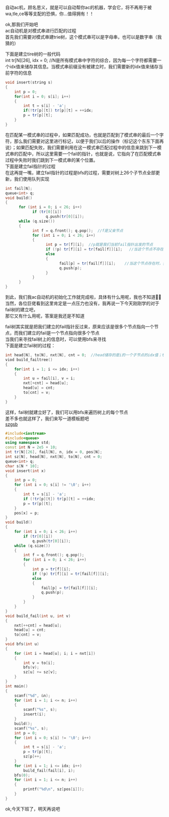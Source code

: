 自动ac机，顾名思义，就是可以自动帮你ac的机器，学会它，将不再用于被wa,tle,ce等等支配的恐惧，你...值得拥有！！  

ok,那我们开始吧  
ac自动机是对模式串进行匹配的过程  
首先我们需要对模式串建trie树，这个模式串可以是字母串，也可以是数字串（我猜的）  
  
下面是建立tire树的一般代码  
int tr[N][26], idx = 0;    //N是所有模式串中字符的综合，因为每一个字符都需要一个idx值来储存其信息。当模式串前缀没有被建立时，我们需要新的idx值来储存当前字符的信息  
```cpp
void insert(string s)
{
    int p = 0;
    for(int i = 0; s[i]; i++)
    {
        int t = s[i] - 'a';
        if(!tr[p][t]) tr[p][t] = ++idx;
        p = tr[p][t];
    }
}
```
在匹配某一模式串的过程中，如果匹配成功，也就是匹配到了模式串的最后一个字符，那么我们需要对这里进行标记，以便于我们以后的操作（标记这个东东下面再说）；如果匹配失败，我们需要利用在这一模式串匹配过程中的信息来跳到下一模式串的匹配中，所以这里需要一个fail的指针，也就是说，它指向了在匹配模式串过程中失败时我们跳到下一模式串的某个位置。  
下面是建立fail指针的过程  
在这再提一嘴，建立fail指针的过程是bfs的过程，需要对树上26个子节点全部更新，我们使用队列实现  
```cpp
int fail[N];
queue<int> q;
void build()
{
	  for (int i = 0; i < 26; i++)
		    if (tr[0][i])
			      q.push(tr[0][i]);
	  while (q.size())
	  {
		    int f = q.front(); q.pop();  //f是父亲节点
		    for (int i = 0; i < 26; i++)
		    {
			      int p = tr[f][i];  //p就是我们当前fail指针出发的节点
			      if (!p) tr[f][i] = tr[fail[f]][i];   //当这个节点不存在时，我们把它更新一下
			      else
			      {
				        fail[p] = tr[fail[f]][i];    //当这个节点存在时，我们把它指向其树上父亲fail指向的节点对应的子节点
				        q.push(p);
			      }
		    }
	  }
}
```
到此，我们我ac自动机的初始化工作就完成啦，具体有什么用呢，我也不知道🤷‍♂️  
当然，各位巨佬看到这里肯定是一点压力也没有，我再说一下今天刚刚学的对于fail树的建立吧，  
那它又有什么用呢，答案是我还是不知道  

fail树其实就是把我们建立的fail指针反过来，原来应该是很多个节点指向一个节点，而我们建立的fail是一个节点指向很多个节点  
当我们来寻找fail树上的信息时，可以使用bfs来寻找  
下面是建立fail树的过程：  
```cpp
int head[N], to[N], nxt[N], cnt = 0;  //head储存的是i的一个子节点的idx值；to储存第idx个fail指针的起点，反过来之后就是终点；nxt指向第idx个fail指针指向的上一个fail指针（一直到0）
viod build_failtree()
{
    for(int i = 1; i <= idx; i++)
    {
        int u = fail[i], v = i;
        nxt[+cnt] = head[u];
        head[u] = cnt;
        to[cnt] = v;
    }
}
```
这样，fail树就建立好了，我们可以用bfs来遍历树上的每个节点  
差不多也就这样了，我们来写一道模板题吧  
<a href="https://www.luogu.com.cn/problem/P5357" target="_blank">szgsb</a>

```cpp
#include<iostream>
#include<queue>
using namespace std;
const int N = 2e5 + 10;
int tr[N][26], fail[N], n, idx = 0, pos[N];
int sz[N], head[N], nxt[N], to[N], cnt = 0;
queue<int> q;
char s[N * 10];
void insert(int x)
{
	int p = 0;
	for (int i = 0; s[i] != '\0'; i++)
	{
		int t = s[i] - 'a';
		if (!tr[p][t]) tr[p][t] = ++idx;
		p = tr[p][t];
	}
	pos[x] = p;
}
void build()
{
	for (int i = 0; i < 26; i++)
		if (tr[0][i])
			q.push(tr[0][i]);
	while (q.size())
	{
		int f = q.front(); q.pop();
		for (int i = 0; i < 26; i++)
		{
			int p = tr[f][i];
			if (!p) tr[f][i] = tr[fail[f]][i];
			else
			{
				fail[p] = tr[fail[f]][i];
				q.push(p);
			}
		}
	}
}
void build_fail(int u, int v)
{
	nxt[++cnt] = head[u];
	head[u] = cnt;
	to[cnt] = v;
}
void bfs(int u)
{
	for (int i = head[u]; i; i = nxt[i])
	{
		int v = to[i];
		bfs(v);
		sz[u] += sz[v];
	}
}
int main()
{
	scanf("%d", &n);
	for (int i = 1; i <= n; i++)
	{
		scanf("%s", s);
		insert(i);
	}
	build();
	scanf("%s", s);
	int p = 0;
	for (int i = 0; s[i] != '\0'; i++)
	{
		int t = s[i] - 'a';
		p = tr[p][t];
		sz[p]++;
	}
	for (int i = 1; i <= idx; i++)
		build_fail(fail[i], i);
	bfs(0);
	for (int i = 1; i <= n; i++)
	{
		printf("%d\n", sz[pos[i]]);
	}
}
```
ok,今天下班了，明天再说吧
